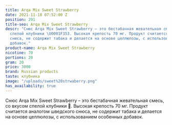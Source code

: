 ```yaml
---
title: Arqa Mix Sweet Strawberry
date: 2021-11-18 07:52:00 Z
position: 291
title-seo: Arqa Mix Sweet Strawberry
descr: "Снюс Arqa Mix Sweet Strawberry – это бестабачная жевательная смесь, со вкусом
  спелой клубники \U0001F353. Высокая крепость 70 мг. Продукт считается аналогом шведского
  снюса, не содержит табака и делается на основе целлюлозы, с использованием особенных
  добавок."
product-name: Arqa Mix Sweet Strawberry
nicotine: 70
portions: 20
gram: 20
price: 3000
brand: Russian products
taste: клубника
image: "/uploads/sweet%20strwaberry.png"
has_availability: true
---
```


Снюс Arqa Mix Sweet Strawberry – это бестабачная жевательная смесь, со вкусом спелой клубники 🍓. Высокая крепость 70 мг. Продукт считается аналогом шведского снюса, не содержит табака и делается на основе целлюлозы, с использованием особенных добавок.